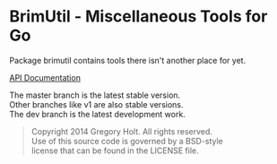 # BrimUtil - Miscellaneous Tools for Go

Package brimutil contains tools there isn't another place for yet.

[API Documentation](http://godoc.org/github.com/gholt/brimutil)

The master branch is the latest stable version.  
Other branches like v1 are also stable versions.  
The dev branch is the latest development work.  

> Copyright 2014 Gregory Holt. All rights reserved.  
> Use of this source code is governed by a BSD-style  
> license that can be found in the LICENSE file.

